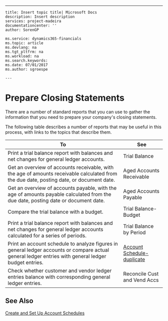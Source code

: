 ---
    title: Insert topic title| Microsoft Docs
    description: Insert description
    services: project-madeira
    documentationcenter: ''
    author: SorenGP

    ms.service: dynamics365-financials
    ms.topic: article
    ms.devlang: na
    ms.tgt_pltfrm: na
    ms.workload: na
    ms.search.keywords:
    ms.date: 07/01/2017
    ms.author: sgroespe

    ---
# Prepare Closing Statements
There are a number of standard reports that you can use to gather the information that you need to prepare your company's closing statements.  
  
 The following table describes a number of reports that may be useful in this process, with links to the topics that describe them.  
  
|**To**|**See**|  
|------------|-------------|  
|Print a trial balance report with balances and net changes for general ledger accounts.|Trial Balance|  
|Get an overview of accounts receivable, with the age of amounts receivable calculated from the due date, posting date, or document date.|Aged Accounts Receivable|  
|Get an overview of accounts payable, with the age of amounts payable calculated from the due date, posting date or document date.|Aged Accounts Payable|  
|Compare the trial balance with a budget.|Trial Balance-Budget|  
|Print a trial balance report with balances and net changes for general ledger accounts calculated for a series of periods.|Trial Balance by Period|  
|Print an account schedule to analyze figures in general ledger accounts or compare actual general ledger entries with general ledger budget entries.|[Account Schedule-duplicate](../FullExperience/\($%20R_25%20Account%20Schedule%20$\)-duplicate.md)|  
|Check whether customer and vendor ledger entries balance with corresponding general ledger entries.|Reconcile Cust and Vend Accs|  
  
## See Also  
 [Create and Set Up Account Schedules](../FullExperience/create-and-set-up-account-schedules.md)